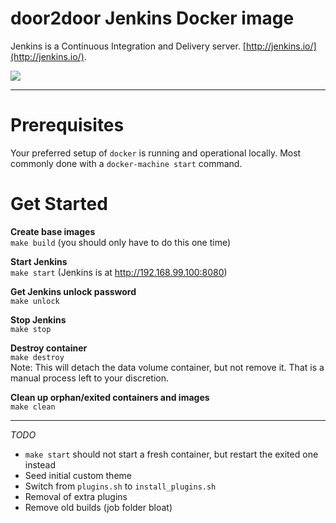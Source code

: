 # door2door Jenkins Docker image

Jenkins is a Continuous Integration and Delivery server.
[http://jenkins.io/](http://jenkins.io/).

<img src="http://jenkins-ci.org/sites/default/files/jenkins_logo.png"/>

---

# Prerequisites
Your preferred setup of `docker` is running and operational locally.
Most commonly done with a `docker-machine start` command.


# Get Started

**Create base images**  
`make build` (you should only have to do this one time)

**Start Jenkins**  
`make start` (Jenkins is at http://192.168.99.100:8080)

**Get Jenkins unlock password**  
`make unlock`

**Stop Jenkins**  
`make stop`

**Destroy container**  
`make destroy`  
Note: This will detach the data volume container, but not remove it. That is a manual process left to your discretion.

**Clean up orphan/exited containers and images**  
`make clean`

---
*TODO*
* `make start` should not start a fresh container, but restart the exited one instead
* Seed initial custom theme
* Switch from `plugins.sh` to `install_plugins.sh`
* Removal of extra plugins
* Remove old builds (job folder bloat)
